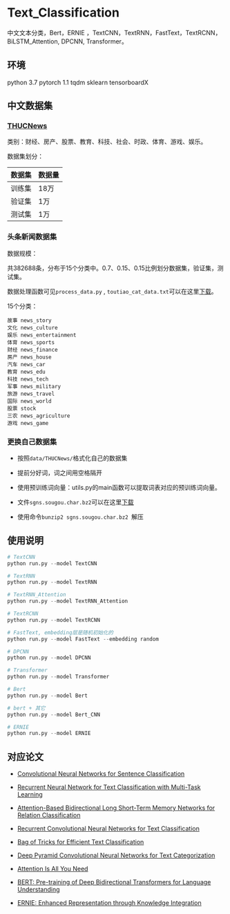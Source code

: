 # Text_Classification

中文文本分类，Bert，ERNIE ，TextCNN，TextRNN，FastText，TextRCNN，BiLSTM_Attention, DPCNN, Transformer。

## 环境

python 3.7
pytorch 1.1
tqdm
sklearn
tensorboardX

## 中文数据集

### [THUCNews](http://thuctc.thunlp.org/)

类别：财经、房产、股票、教育、科技、社会、时政、体育、游戏、娱乐。

数据集划分：

数据集|数据量
--|--
训练集|18万
验证集|1万
测试集|1万

### 头条新闻数据集

数据规模：

共382688条，分布于15个分类中。0.7、0.15、0.15比例划分数据集，验证集，测试集。

数据处理函数可见`process_data.py` , `toutiao_cat_data.txt`可以在这里[下载](https://github.com/aceimnorstuvwxz/toutiao-text-classfication-dataset)。


15个分类：

```
故事 news_story
文化 news_culture
娱乐 news_entertainment
体育 news_sports
财经 news_finance
房产 news_house
汽车 news_car
教育 news_edu 
科技 news_tech
军事 news_military
旅游 news_travel
国际 news_world
股票 stock
三农 news_agriculture
游戏 news_game
```
### 更换自己数据集

- 按照`data/THUCNews/`格式化自己的数据集
- 提前分好词，词之间用空格隔开
- 使用预训练词向量：utils.py的main函数可以提取词表对应的预训练词向量。
- 文件`sgns.sougou.char.bz2`可以在这里[下载](https://github.com/Embedding/Chinese-Word-Vectors)

- 使用命令`bunzip2 sgns.sougou.char.bz2 `解压


## 使用说明

```python
# TextCNN
python run.py --model TextCNN

# TextRNN
python run.py --model TextRNN

# TextRNN_Attention
python run.py --model TextRNN_Attention

# TextRCNN
python run.py --model TextRCNN

# FastText, embedding层是随机初始化的
python run.py --model FastText --embedding random 

# DPCNN
python run.py --model DPCNN

# Transformer
python run.py --model Transformer

# Bert
python run.py --model Bert

# bert + 其它
python run.py --model Bert_CNN

# ERNIE
python run.py --model ERNIE

```

## 对应论文

-  [Convolutional Neural Networks for Sentence Classification](http://emnlp2014.org/papers/pdf/EMNLP2014181.pdf)

- [Recurrent Neural Network for Text Classification with Multi-Task Learning](https://www.ijcai.org/Proceedings/16/Papers/408.pdf)

- [Attention-Based Bidirectional Long Short-Term Memory Networks for Relation Classification](https://aclanthology.org/P16-2034.pdf)

- [Recurrent Convolutional Neural Networks for Text Classification](https://www.researchgate.net/publication/326185899_A_text_classification_model_using_convolution_neural_network_and_recurrent_neural_network)
- [Bag of Tricks for Efficient Text Classification](https://aclanthology.org/E17-2068.pdf)
- [Deep Pyramid Convolutional Neural Networks for Text Categorization](https://aclanthology.org/P17-1052.pdf)
- [Attention Is All You Need](https://arxiv.org/abs/1706.03762)
- [BERT: Pre-training of Deep Bidirectional Transformers for Language Understanding](https://static.aminer.cn/upload/pdf/program/5bdc31b417c44a1f58a0b8c2_0.pdf)
- [ERNIE: Enhanced Representation through Knowledge Integration](https://arxiv.org/pdf/1904.09223v1.pdf)